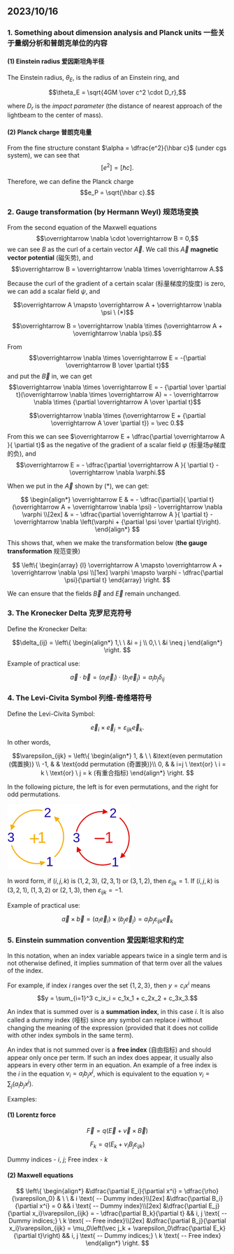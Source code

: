 ## 2023/10/16

### 1. Something about dimension analysis and Planck units 一些关于量纲分析和普朗克单位的内容

#### (1) Einstein radius 爱因斯坦角半径

The Einstein radius, $\theta_E$,  is the radius of an Einstein ring, and

$$\theta_E = \sqrt{4GM \over c^2 \cdot D_r},$$

where $D_r$ is the *impact parameter* (the distance of nearest approach of the lightbeam to the center of mass).

#### (2) Planck charge 普朗克电量

From the fine structure constant $\alpha = \dfrac{e^2}{\hbar c}$ (under $\text{cgs}$ system), we can see that $$[e^2] = [\hbar c].$$

Therefore, we can define the Planck charge $$e_P = \sqrt{\hbar c}.$$

### 2. Gauge transformation (by Hermann Weyl) 规范场变换

From the second equation of the Maxwell equations $$\overrightarrow \nabla \cdot \overrightarrow B = 0,$$ we can see $B$ as the curl of a certain vector $\overrightarrow A$. We call this $\overrightarrow A$ **magnetic vector potential** (磁矢势), and $$\overrightarrow B  = \overrightarrow \nabla \times \overrightarrow A.$$

Because the curl of the gradient of a certain scalar (标量梯度的旋度) is zero, we can add a scalar field $\psi$, and 

$$\overrightarrow A \mapsto \overrightarrow A + \overrightarrow \nabla \psi \  (*)$$

$$\overrightarrow B  = \overrightarrow \nabla \times (\overrightarrow A + \overrightarrow \nabla \psi).$$

From $$\overrightarrow \nabla \times \overrightarrow E = -{\partial \overrightarrow B \over \partial t}$$ and put the $\overrightarrow B$ in, we can get $$\overrightarrow \nabla \times \overrightarrow E = - {\partial \over \partial t}(\overrightarrow \nabla \times \overrightarrow A) = - \overrightarrow \nabla \times {\partial \overrightarrow A \over \partial t}$$

$$\overrightarrow \nabla \times (\overrightarrow E + {\partial \overrightarrow A \over \partial t}) = \vec 0.$$

From this we can see $\overrightarrow E + \dfrac{\partial \overrightarrow A }{ \partial t}$ as the negative of the gradient of a scalar field $\varphi$ (标量场$\varphi$梯度的负), and $$\overrightarrow E = - \dfrac{\partial \overrightarrow A }{ \partial t} - \overrightarrow \nabla \varphi.$$

When we put in the $\overrightarrow A$ shown by $(*)$, we can get:

$$
\begin{align*}
\overrightarrow E & = - \dfrac{\partial}{ \partial t}(\overrightarrow A + \overrightarrow \nabla \psi) - \overrightarrow \nabla \varphi \\[2ex]
& = - \dfrac{\partial \overrightarrow A }{ \partial t} - \overrightarrow \nabla \left(\varphi + {\partial \psi \over \partial t}\right).
\end{align*}
$$

This shows that, when we make the transformation below (**the gauge transformation** 规范变换)

$$
\left\{
\begin{array} {l}
\overrightarrow A \mapsto \overrightarrow A + \overrightarrow \nabla \psi \\[1ex]
\varphi \mapsto \varphi - \dfrac{\partial \psi}{\partial t}
\end{array}
\right.
$$

We can ensure that the fields $\overrightarrow B$ and $\overrightarrow E$ remain unchanged.

### 3. The Kronecker Delta 克罗尼克符号

Define the Kronecker Delta:

$$\delta_{ij} = \left\{
\begin{align*}
1,\ \ &i = j \\
0,\ \ &i \neq j
\end{align*}
\right.
$$

Example of practical use:

$$\vec a \cdot \vec b = (a_i \vec e_i) \cdot (b_j \vec e_j) = a_ib_j \delta_{ij}$$

### 4. The Levi-Civita Symbol 列维-奇维塔符号

Define the Levi-Civita Symbol:

$$\vec e_i \times \vec e_j = \varepsilon_{ijk} \vec e_k.$$

In other words,

$$\varepsilon_{ijk} = \left\{
\begin{align*}
1, & \ \ &\text{even permutation (偶置换)}  \\
-1, & & \text{odd permutation (奇置换)}\\
0, & & i=j \ \text{or} \ i = k \ \text{or} \ j = k  (有重合指标)
\end{align*}
\right.
$$

In the following picture, the left is for even permutations, and the right for odd permutations.

<img alt="Levi-Civita Symbol" src="../assets/Levi-Civita_Symbol.png" height=150>

In word form, if $(i,j,k)$ is $(1,2,3)$, $(2,3,1)$ or $(3,1,2)$, then $\varepsilon_{ijk} = 1$. If $(i,j,k)$ is $(3,2,1)$, $(1,3,2)$ or $(2,1,3)$, then $\varepsilon_{ijk} = -1$.

Example of practical use:

$$\vec a \times \vec b = (a_i \vec e_i) \times (b_j \vec e_j) = a_ib_j \varepsilon_{ijk} \vec e_k$$

### 5. Einstein summation convention 爱因斯坦求和约定

In this notation, when an index variable appears twice in a single term and is not otherwise defined, it implies summation of that term over all the values of the index.

For example, if index $i$ ranges over the set $\{1, 2, 3\}$, then $y = c_ix^i$ means $$y = \sum_{i=1}^3 c_ix_i = c_1x_1 + c_2x_2 + c_3x_3.$$

An index that is summed over is a **summation index**, in this case $i$. It is also called a dummy index (哑标) since any symbol can replace $i$ without changing the meaning of the expression (provided that it does not collide with other index symbols in the same term).

An index that is not summed over is a **free index** (自由指标) and should appear only once per term.  If such an index does appear, it usually also appears in every other term in an equation. An example of a free index is the $i$ in the equation $v_i = a_i b_j x^j$, which is equivalent to the equation $v_i = \sum_j(a_i b_j x^j)$.

Examples:

#### (1) Lorentz force

$$\overrightarrow F = q(\overrightarrow E + \vec v \times \overrightarrow B)$$

$$F_k = q (E_k + v_i B_j \varepsilon_{ijk})$$

Dummy indices - $i$, $j$; Free index - $k$

#### (2) Maxwell equations

$$
\left\{
\begin{align*}
&\dfrac{\partial E_i}{\partial x^i} = \dfrac{\rho}{\varepsilon_0} & \ \ &  i \text{ -- Dummy index}\\[2ex]
&\dfrac{\partial B_i}{\partial x^i} = 0 && i \text{ -- Dummy index}\\[2ex]
&\dfrac{\partial E_j}{\partial x_i}\varepsilon_{ijk} = - \dfrac{\partial B_k}{\partial t} && i, j \text{ -- Dummy indices;} \ k \text{ -- Free index}\\[2ex]
&\dfrac{\partial B_j}{\partial x_i}\varepsilon_{ijk} = \mu_0\left(\vec j_k + \varepsilon_0\dfrac{\partial E_k}{\partial t}\right) && i, j \text{ -- Dummy indices;} \ k \text{ -- Free index}
\end{align*}
\right.
$$
